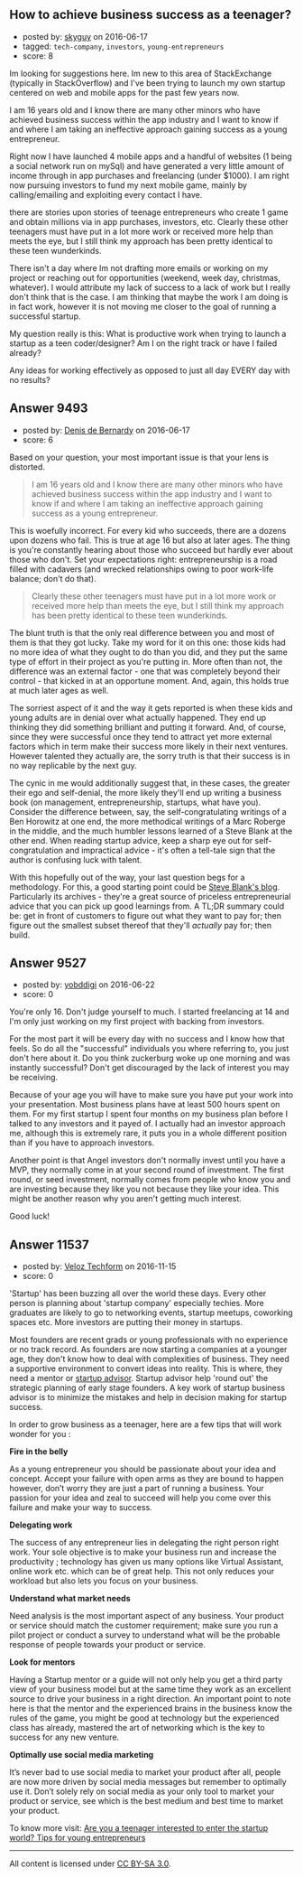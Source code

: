 ## How to achieve business success as a teenager?

- posted by: [skyguy](https://stackexchange.com/users/4668696/skyguy) on 2016-06-17
- tagged: `tech-company`, `investors`, `young-entrepreneurs`
- score: 8

Im looking for suggestions here. Im new to this area of StackExchange (typically in StackOverflow) and I've been trying to launch my own startup centered on web and mobile apps for the past few years now. 

I am 16 years old and I know there are many other minors who have achieved business success within the app industry and I want to know if and where I am taking an ineffective approach gaining success as a young entrepreneur.

Right now I have launched 4 mobile apps and a handful of websites (1 being a social network run on mySql) and have generated a very little amount of income through in app purchases and freelancing (under $1000). I am right now pursuing investors to fund my next mobile game, mainly by calling/emailing and exploiting every contact I have. 

there are stories upon stories of teenage entrepreneurs who create 1 game and obtain millions via in app purchases, investors, etc. Clearly these other teenagers must have put in a lot more work or received more help than meets the eye, but I still think my approach has been pretty identical to these teen wunderkinds. 

There isn't a day where Im not drafting more emails or working on my project or reaching out for opportunities (weekend, week day, christmas, whatever). I would attribute my lack of success to a lack of work but I really don't think that is the case. I am thinking that maybe the work I am doing is in fact work, however it is not moving me closer to the goal of running a successful startup. 

My question really is this: What is productive work when trying to launch a startup as a teen coder/designer? Am I on the right track or have I failed already? 

Any ideas for working effectively as opposed to just all day EVERY day with no results?


## Answer 9493

- posted by: [Denis de Bernardy](https://stackexchange.com/users/182468/denis-de-bernardy) on 2016-06-17
- score: 6

Based on your question, your most important issue is that your lens is distorted.

> I am 16 years old and I know there are many other minors who have achieved business success within the app industry and I want to know if and where I am taking an ineffective approach gaining success as a young entrepreneur.

This is woefully incorrect. For every kid who succeeds, there are a dozens upon dozens who fail. This is true at age 16 but also at later ages. The thing is you're constantly hearing about those who succeed but hardly ever about those who don't. Set your expectations right: entrepreneurship is a road filled with cadavers (and wrecked relationships owing to poor work-life balance; don't do that).

> Clearly these other teenagers must have put in a lot more work or received more help than meets the eye, but I still think my approach has been pretty identical to these teen wunderkinds.

The blunt truth is that the only real difference between you and most of them is that they got lucky. Take my word for it on this one: those kids had no more idea of what they ought to do than you did, and they put the same type of effort in their project as you're putting in. More often than not, the difference was an external factor - one that was completely beyond their control - that kicked in at an opportune moment. And, again, this holds true at much later ages as well.

The sorriest aspect of it and the way it gets reported is when these kids and young adults are in denial over what actually happened. They end up thinking they did something brilliant and putting it forward. And, of course, since they were successful once they tend to attract yet more external factors which in term make their success more likely in their next ventures. However talented they actually are, the sorry truth is that their success is in no way replicable by the next guy.

The cynic in me would additionally suggest that, in these cases, the greater their ego and self-denial, the more likely they'll end up writing a business book (on management, entrepreneurship, startups, what have you). Consider the difference between, say, the self-congratulating writings of a Ben Horowitz at one end, the more methodical writings of a Marc Roberge in the middle, and the much humbler lessons learned of a Steve Blank at the other end. When reading startup advice, keep a sharp eye out for self-congratulation and impractical advice - it's often a tell-tale sign that the author is confusing luck with talent.

With this hopefully out of the way, your last question begs for a methodology. For this, a good starting point could be [Steve Blank's blog](https://steveblank.com). Particularly its archives - they're a great source of priceless entrepreneurial advice that you can pick up good learnings from. A TL;DR summary could be: get in front of customers to figure out what they want to pay for; then figure out the smallest subset thereof that they'll _actually_ pay for; then build.


## Answer 9527

- posted by: [yobddigi](https://stackexchange.com/users/6393138/yobddigi) on 2016-06-22
- score: 0

You're only 16. Don't judge yourself to much. I started freelancing at 14 and I'm only just working on my first project with backing from investors. 

For the most part it will be every day with no success and I know how that feels. So do all the "successful" individuals you where referring to, you just don't here about it. Do you think zuckerburg woke up one morning and was instantly successful? Don't get discouraged by the lack of interest you may be receiving.  

Because of your age you will have to make sure you have put your work into your presentation. Most business plans have at least 500 hours spent on them. For my first startup I spent four months on my business plan before I talked to any investors and it payed of. I actually had an investor approach me, although this is extremely rare, it puts you in a whole different position than if you have to approach investors. 

Another point is that Angel investors don't normally invest until you have a MVP, they normally come in at your second round of investment. The first round, or seed investment, normally comes from people who know you and are investing because they like you not because they like your idea. This might be another reason why you aren't getting much interest. 

Good luck!


## Answer 11537

- posted by: [Veloz Techform](https://stackexchange.com/users/9435636/veloz-techform) on 2016-11-15
- score: 0

<p>'Startup' has been buzzing all over the world these days. Every other person is planning about 'startup company' especially techies. More graduates are likely to go to networking events, startup meetups, coworking spaces etc.  More investors are putting their money in startups. </p>

<p>Most founders are recent grads or young professionals with no experience or no track record. As founders are now starting a companies at a younger age, they don't know how to deal with complexities of business. They need a supportive environment to convert ideas into reality. This is where, they need a mentor or <a href="http://veloztechform.com" rel="nofollow noreferrer">startup advisor</a>. Startup advisor help 'round out' the strategic planning of early stage founders. A key work of startup business advisor is to minimize the mistakes and help in decision making for startup success. </p>

<p>In order to grow business as a teenager, here are a few tips that will work wonder for you :</p>

<p><strong>Fire in the belly</strong></p>

<p>As a young entrepreneur you should be passionate about your idea and concept. Accept your failure with open arms as they are bound to happen however, don’t worry they are just a part of running a business. Your passion for your idea and zeal to succeed will help you come over this failure and make your way to success.</p>

<p><strong>Delegating work</strong></p>

<p>The success of any entrepreneur lies in delegating the right person right work. Your sole objective is to make your business run and increase the productivity ; technology has given us many options like Virtual Assistant, online work etc. which can be of great help. This not only reduces your workload but also lets you focus on your business.</p>

<p><strong>Understand what market needs</strong></p>

<p>Need analysis is the most important aspect of any business. Your product or service should match the customer requirement; make sure you run a pilot project or conduct a survey to understand what will be the probable response of people towards your product or service.</p>

<p><strong>Look for mentors</strong></p>

<p>Having a Startup mentor or a guide will not only help you get a third party view of your business model but at the same time they work as an excellent source to drive your business in a right direction. An important point to note here is that the mentor and the experienced brains in the business know the rules of the game, you might be good at technology but the experienced class has already, mastered the art of networking which is the key to success for any new venture.</p>

<p><strong>Optimally use social media marketing</strong></p>

<p>It’s never bad to use social media to market your product after all, people are now more driven by social media messages but remember to optimally use it. Don’t solely rely on social media as your only tool to market your product or service, see which is the best medium and best time to market your product.</p>

<p>To know more visit: <a href="http://veloztechform.com/blog/are-you-a-teenager-interested-to-enter-the-startup-world-tips-for-young-entrepreneurs/" rel="nofollow noreferrer">Are you a teenager interested to enter the startup world? Tips for young entrepreneurs</a></p>




---

All content is licensed under [CC BY-SA 3.0](https://creativecommons.org/licenses/by-sa/3.0/).
